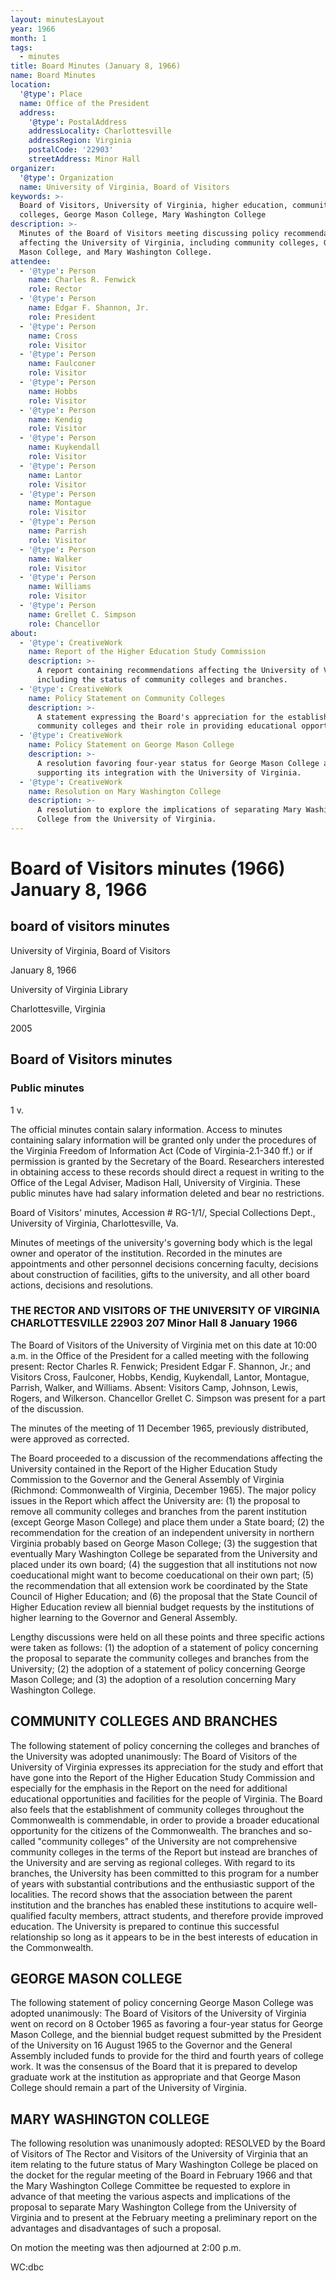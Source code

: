 ```yaml
---
layout: minutesLayout
year: 1966
month: 1
tags:
  - minutes
title: Board Minutes (January 8, 1966)
name: Board Minutes
location:
  '@type': Place
  name: Office of the President
  address:
    '@type': PostalAddress
    addressLocality: Charlottesville
    addressRegion: Virginia
    postalCode: '22903'
    streetAddress: Minor Hall
organizer:
  '@type': Organization
  name: University of Virginia, Board of Visitors
keywords: >-
  Board of Visitors, University of Virginia, higher education, community
  colleges, George Mason College, Mary Washington College
description: >-
  Minutes of the Board of Visitors meeting discussing policy recommendations
  affecting the University of Virginia, including community colleges, George
  Mason College, and Mary Washington College.
attendee:
  - '@type': Person
    name: Charles R. Fenwick
    role: Rector
  - '@type': Person
    name: Edgar F. Shannon, Jr.
    role: President
  - '@type': Person
    name: Cross
    role: Visitor
  - '@type': Person
    name: Faulconer
    role: Visitor
  - '@type': Person
    name: Hobbs
    role: Visitor
  - '@type': Person
    name: Kendig
    role: Visitor
  - '@type': Person
    name: Kuykendall
    role: Visitor
  - '@type': Person
    name: Lantor
    role: Visitor
  - '@type': Person
    name: Montague
    role: Visitor
  - '@type': Person
    name: Parrish
    role: Visitor
  - '@type': Person
    name: Walker
    role: Visitor
  - '@type': Person
    name: Williams
    role: Visitor
  - '@type': Person
    name: Grellet C. Simpson
    role: Chancellor
about:
  - '@type': CreativeWork
    name: Report of the Higher Education Study Commission
    description: >-
      A report containing recommendations affecting the University of Virginia,
      including the status of community colleges and branches.
  - '@type': CreativeWork
    name: Policy Statement on Community Colleges
    description: >-
      A statement expressing the Board's appreciation for the establishment of
      community colleges and their role in providing educational opportunities.
  - '@type': CreativeWork
    name: Policy Statement on George Mason College
    description: >-
      A resolution favoring four-year status for George Mason College and
      supporting its integration with the University of Virginia.
  - '@type': CreativeWork
    name: Resolution on Mary Washington College
    description: >-
      A resolution to explore the implications of separating Mary Washington
      College from the University of Virginia.
---
```


<!-- altadded -->
<!-- llmmeta -->



<!-- llmformatted -->

# Board of Visitors minutes (1966) January 8, 1966

## board of visitors minutes

University of Virginia, Board of Visitors

January 8, 1966

University of Virginia Library

Charlottesville, Virginia

2005

## Board of Visitors minutes

### Public minutes

1 v.

The official minutes contain salary information. Access to minutes containing salary information will be granted only under the procedures of the Virginia Freedom of Information Act (Code of Virginia-2.1-340 ff.) or if permission is granted by the Secretary of the Board. Researchers interested in obtaining access to these records should direct a request in writing to the Office of the Legal Adviser, Madison Hall, University of Virginia. These public minutes have had salary information deleted and bear no restrictions.

Board of Visitors' minutes, Accession # RG-1/1/, Special Collections Dept., University of Virginia, Charlottesville, Va.

Minutes of meetings of the university's governing body which is the legal owner and operator of the institution. Recorded in the minutes are appointments and other personnel decisions concerning faculty, decisions about construction of facilities, gifts to the university, and all other board actions, decisions and resolutions.

### THE RECTOR AND VISITORS OF THE UNIVERSITY OF VIRGINIA CHARLOTTESVILLE 22903 207 Minor Hall 8 January 1966

The Board of Visitors of the University of Virginia met on this date at 10:00 a.m. in the Office of the President for a called meeting with the following present: Rector Charles R. Fenwick; President Edgar F. Shannon, Jr.; and Visitors Cross, Faulconer, Hobbs, Kendig, Kuykendall, Lantor, Montague, Parrish, Walker, and Williams. Absent: Visitors Camp, Johnson, Lewis, Rogers, and Wilkerson. Chancellor Grellet C. Simpson was present for a part of the discussion.

The minutes of the meeting of 11 December 1965, previously distributed, were approved as corrected.

The Board proceeded to a discussion of the recommendations affecting the University contained in the Report of the Higher Education Study Commission to the Governor and the General Assembly of Virginia (Richmond: Commonwealth of Virginia, December 1965). The major policy issues in the Report which affect the University are: (1) the proposal to remove all community colleges and branches from the parent institution (except George Mason College) and place them under a State board; (2) the recommendation for the creation of an independent university in northern Virginia probably based on George Mason College; (3) the suggestion that eventually Mary Washington College be separated from the University and placed under its own board; (4) the suggestion that all institutions not now coeducational might want to become coeducational on their own part; (5) the recommendation that all extension work be coordinated by the State Council of Higher Education; and (6) the proposal that the State Council of Higher Education review all biennial budget requests by the institutions of higher learning to the Governor and General Assembly.

Lengthy discussions were held on all these points and three specific actions were taken as follows: (1) the adoption of a statement of policy concerning the proposal to separate the community colleges and branches from the University; (2) the adoption of a statement of policy concerning George Mason College; and (3) the adoption of a resolution concerning Mary Washington College.

## COMMUNITY COLLEGES AND BRANCHES

The following statement of policy concerning the colleges and branches of the University was adopted unanimously: The Board of Visitors of the University of Virginia expresses its appreciation for the study and effort that have gone into the Report of the Higher Education Study Commission and especially for the emphasis in the Report on the need for additional educational opportunities and facilities for the people of Virginia. The Board also feels that the establishment of community colleges throughout the Commonwealth is commendable, in order to provide a broader educational opportunity for the citizens of the Commonwealth. The branches and so-called "community colleges" of the University are not comprehensive community colleges in the terms of the Report but instead are branches of the University and are serving as regional colleges. With regard to its branches, the University has been committed to this program for a number of years with substantial contributions and the enthusiastic support of the localities. The record shows that the association between the parent institution and the branches has enabled these institutions to acquire well-qualified faculty members, attract students, and therefore provide improved education. The University is prepared to continue this successful relationship so long as it appears to be in the best interests of education in the Commonwealth.

## GEORGE MASON COLLEGE

The following statement of policy concerning George Mason College was adopted unanimously: The Board of Visitors of the University of Virginia went on record on 8 October 1965 as favoring a four-year status for George Mason College, and the biennial budget request submitted by the President of the University on 16 August 1965 to the Governor and the General Assembly included funds to provide for the third and fourth years of college work. It was the consensus of the Board that it is prepared to develop graduate work at the institution as appropriate and that George Mason College should remain a part of the University of Virginia.

## MARY WASHINGTON COLLEGE

The following resolution was unanimously adopted: RESOLVED by the Board of Visitors of The Rector and Visitors of the University of Virginia that an item relating to the future status of Mary Washington College be placed on the docket for the regular meeting of the Board in February 1966 and that the Mary Washington College Committee be requested to explore in advance of that meeting the various aspects and implications of the proposal to separate Mary Washington College from the University of Virginia and to present at the February meeting a preliminary report on the advantages and disadvantages of such a proposal.

On motion the meeting was then adjourned at 2:00 p.m.

WC:dbc
